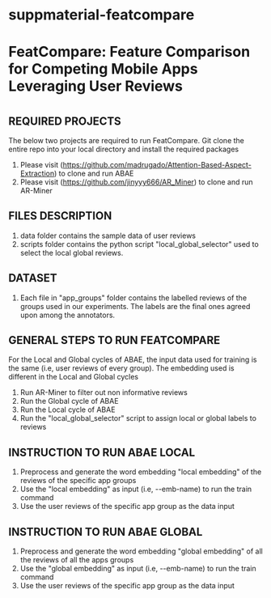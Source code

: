 # suppmaterial-featcompare
#
# FeatCompare: Feature Comparison for Competing Mobile Apps Leveraging User Reviews
#

REQUIRED PROJECTS
-----------------
The below two projects are required to run FeatCompare. Git clone the entire repo into your local directory and install the required packages

1. Please visit (https://github.com/madrugado/Attention-Based-Aspect-Extraction) to clone and run ABAE
2. Please visit (https://github.com/jinyyy666/AR_Miner) to clone and run AR-Miner


FILES DESCRIPTION
-----------------

1. data folder contains the sample data of user reviews
2. scripts folder contains the python script "local_global_selector" used to select the local global reviews. 

DATASET
-------

1. Each file in "app_groups" folder contains the labelled reviews of the groups used in our experiments. The labels are the final ones agreed upon among the annotators.

GENERAL STEPS TO RUN FEATCOMPARE
--------------------------------

For the Local and Global cycles of ABAE, the input data used for training is the same (i.e, user reviews of every group).
The embedding used is different in the Local and Global cycles

1. Run AR-Miner to filter out non informative reviews
2. Run the Global cycle of ABAE
3. Run the Local cycle of ABAE
4. Run the "local_global_selector" script to assign local or global labels to reviews

INSTRUCTION TO RUN ABAE LOCAL
-----------------------------

1. Preprocess and generate the word embedding "local embedding" of the reviews of the specific app groups
2. Use the "local embedding" as input (i.e, --emb-name) to run the train command
3. Use the user reviews of the specific app group as the data input 

INSTRUCTION TO RUN ABAE GLOBAL
------------------------------

1. Preprocess and generate the word embedding "global embedding" of all the reviews of all the apps groups
2. Use the "global embedding" as input (i.e, --emb-name) to run the train command
3. Use the user reviews of the specific app group as the data input
